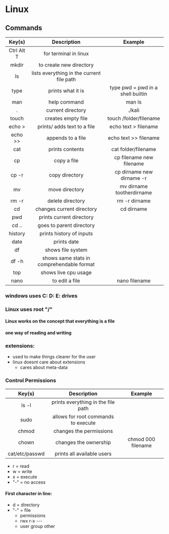 # Linux 
## Commands

| Key(s) | Description | Example |
|:---------: |:----------------------------: |:--------: |
|Ctrl Alt T |for terminal in linux |  |
| mkdir | to create new directory |  |
| ls | lists everything in the current file path |  |
| type | prints what it is | type pwd = pwd in a shell builtin |
| man | help command | man ls |
| . | current directory | ./kali |
| touch | creates empty file | touch /folder/filename |
| echo  > | prints/ adds text to a file | echo text > filename |
| echo >> | appends to a file  | echo text >> filename |
| cat | prints contents | cat folder/filename |
| cp | copy a file | cp filename new filename |
| cp -r | copy directory | cp dirname new dirname -r |
| mv | move directory | mv dirname tootherdirname |
| rm -r | delete directory | rm -r dirname |
| cd | changes current directory | cd dirname |
| pwd | prints current directory |  |
| cd .. | goes to parent directory |  |
| history | prints history of inputs |  |
| date | prints date |  |
| df | shows file system |  |
| df -h | shows same stats in comprehendable format |  |
| top | shows live cpu usage |  |
| nano | to edit a file | nano filename |

### windows uses C: D: E: drives
### Linux uses root "/"
#### Linux works on the concept that everything is a file
#### one way of reading and writing
### extensions:
- used to make things clearer for the user
- linux doesnt care about extensions
    - cares about meta-data
### Control Permissions    
| Key(s) | Description | Example |
|:---------: |:----------------------------: |:--------: |
| ls -l | prints everything in the file path |  |
| sudo | allows for root commands to execute |  | 
| chmod | changes the permissions |  |
| chown | changes the ownership | chmod 000 filename | 
| cat/etc/passwd | prints all available users |  |

- r = read
- w = write
- x = execute
- "-" = no access
#### First character in line:
- d = directory
- "-" = file
    - permissions  
    - rwx   r-x   ---
    - user group other

